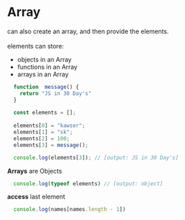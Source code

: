 # Array

can also create an array, and then provide the elements. <br/>
<br/>
elements can store:  
* objects in an Array 
* functions in an Array 
* arrays in an Array

```javascript
  function  message() {
    return "JS in 30 Day's"
  }
  
  const elements = [];
  
  elements[0] = "kawser";
  elements[1] = "sk";
  elements[2] = 100;
  elements[3] = message();

  console.log(elements[3]); // [output: JS in 30 Day's]
```

**Arrays** are Objects

```javascript
  console.log(typeof elements) // [output: object]
```

**access** last element

```javascript
  console.log(names[names.length - 1])
```
